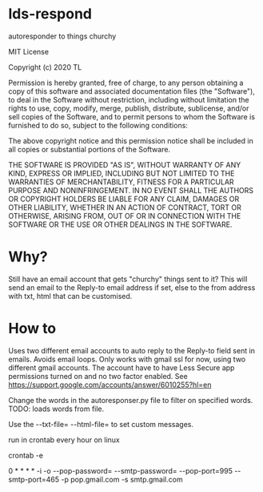 # lds-respond
autoresponder to things churchy

MIT License

Copyright (c) 2020 TL

Permission is hereby granted, free of charge, to any person obtaining a copy
of this software and associated documentation files (the "Software"), to deal
in the Software without restriction, including without limitation the rights
to use, copy, modify, merge, publish, distribute, sublicense, and/or sell
copies of the Software, and to permit persons to whom the Software is
furnished to do so, subject to the following conditions:

The above copyright notice and this permission notice shall be included in all
copies or substantial portions of the Software.

THE SOFTWARE IS PROVIDED "AS IS", WITHOUT WARRANTY OF ANY KIND, EXPRESS OR
IMPLIED, INCLUDING BUT NOT LIMITED TO THE WARRANTIES OF MERCHANTABILITY,
FITNESS FOR A PARTICULAR PURPOSE AND NONINFRINGEMENT. IN NO EVENT SHALL THE
AUTHORS OR COPYRIGHT HOLDERS BE LIABLE FOR ANY CLAIM, DAMAGES OR OTHER
LIABILITY, WHETHER IN AN ACTION OF CONTRACT, TORT OR OTHERWISE, ARISING FROM,
OUT OF OR IN CONNECTION WITH THE SOFTWARE OR THE USE OR OTHER DEALINGS IN THE
SOFTWARE.

# Why?

Still have an email account that gets "churchy" things sent to it? This will send an email to the Reply-to email address if set, else to the from address with txt, html that can be customised.

# How to

Uses two different email accounts to auto reply to the Reply-to field sent in emails. Avoids email loops. Only works with gmail ssl for now, using two different gmail accounts. The account have to have Less Secure app permissions turned on and no two factor enabled. 
See https://support.google.com/accounts/answer/6010255?hl=en

Change the words in the autoresponser.py file to filter on specified words. TODO: loads words from file.

Use the --txt-file=<path> --html-file=<path> to set custom messages.

run in crontab every hour on linux

crontab -e

0 * * * * <path to python3> <path to autoresponder.py> -i <pop email account> -o <smtp email account> --pop-password=<pop password> --smtp-password=<smtp password> --pop-port=995 --smtp-port=465 -p pop.gmail.com -s smtp.gmail.com

